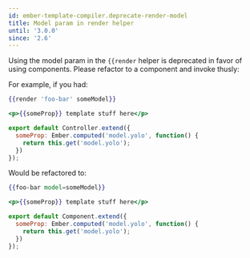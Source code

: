 ```yaml
---
id: ember-template-compiler.deprecate-render-model
title: Model param in render helper
until: '3.0.0'
since: '2.6'
---
```


Using the model param in the `{{render` helper is deprecated in favor of using
components. Please refactor to a component and invoke thusly:

For example, if you had:

```handlebars
{{render 'foo-bar' someModel}}
```

```handlebars {data-filename=app/templates/foo-bar.hbs}
<p>{{someProp}} template stuff here</p>
```

```javascript {data-filename=app/controllers/foo-bar.js}
export default Controller.extend({
  someProp: Ember.computed('model.yolo', function() {
    return this.get('model.yolo');
  })
});
```

Would be refactored to:

```handlebars
{{foo-bar model=someModel}}
```

```handlebars {app/templates/components/foo-bar.hbs}
<p>{{someProp}} template stuff here</p>
```

```javascript {app/components/foo-bar.js}
export default Component.extend({
  someProp: Ember.computed('model.yolo', function() {
    return this.get('model.yolo');
  })
});
```